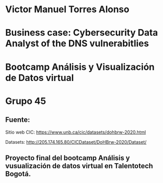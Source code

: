 # **Victor Manuel Torres Alonso**
# **Business case: Cybersecurity Data Analyst of the DNS vulnerabitlies**
# **Bootcamp Análisis y Visualización de Datos virtual**
# **Grupo 45**

## Fuente:  

Sitio web CIC: https://www.unb.ca/cic/datasets/dohbrw-2020.html

Datasets: http://205.174.165.80/CICDataset/DoHBrw-2020/Dataset/

## Proyecto final del bootcamp Análisis y vusualización de datos virtual en Talentotech Bogotá.
